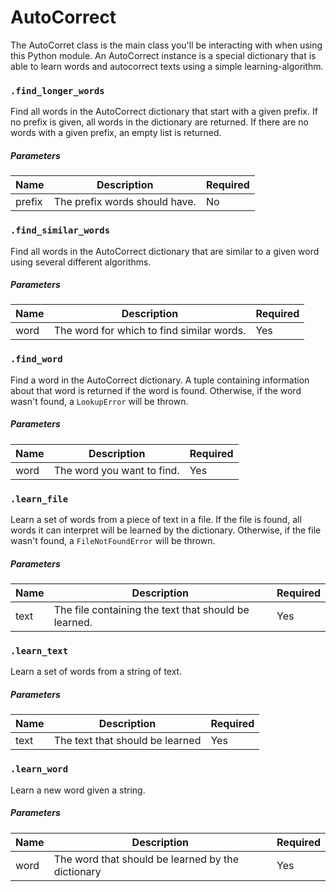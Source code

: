 # AutoCorrect
The AutoCorret class is the main class you'll be interacting with when using this Python module. An AutoCorrect instance
is a special dictionary that is able to learn words and autocorrect texts using a simple learning-algorithm.

### `.find_longer_words`
Find all words in the AutoCorrect dictionary that start with a given prefix. If no prefix is given, all words in the dictionary are returned. If there are no words with a given prefix, an empty list is returned.

##### Parameters
| Name   | Description                       | Required |
|--------|-----------------------------------|----------|
| prefix | The prefix words should have.     | No       |

### `.find_similar_words`
Find all words in the AutoCorrect dictionary that are similar to a given word using several different algorithms.

##### Parameters
| Name | Description                               | Required |
|------|-------------------------------------------|----------|
| word | The word for which to find similar words. | Yes      |

### `.find_word`
Find a word in the AutoCorrect dictionary. A tuple containing information about that word is
returned if the word is found. Otherwise, if the word wasn't found, a `LookupError` will be thrown.

##### Parameters
| Name | Description                       | Required |
|------|-----------------------------------|----------|
| word | The word you want to find.        | Yes      |

### `.learn_file`
Learn a set of words from a piece of text in a file. If the file is found, all words it can interpret will be learned
by the dictionary. Otherwise, if the file wasn't found, a `FileNotFoundError`  will be thrown.

##### Parameters
| Name | Description                                          | Required |
|------|------------------------------------------------------|----------|
| text | The file containing the text that should be learned. | Yes      |

### `.learn_text`
Learn a set of words from a string of text.

##### Parameters
| Name | Description                                     | Required |
|------|-------------------------------------------------|----------|
| text | The text that should be learned                 | Yes      |

### `.learn_word`
Learn a new word given a string.

##### Parameters
| Name | Description                                       | Required |
|------|---------------------------------------------------|----------|
| word | The word that should be learned by the dictionary | Yes      |
